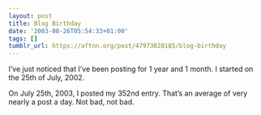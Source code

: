 ```yaml
---
layout: post
title: Blog Birthday
date: '2003-08-26T05:54:33+01:00'
tags: []
tumblr_url: https://aftnn.org/post/47973028185/blog-birthday
---
```

<p>I&rsquo;ve just noticed that I&rsquo;ve been posting for 1 year and 1 month. I started on the 25th of July, 2002.</p>
<p>On July 25th, 2003, I posted my 352nd entry. That&rsquo;s an average of very nearly a post a day. Not bad, not bad.</p>
